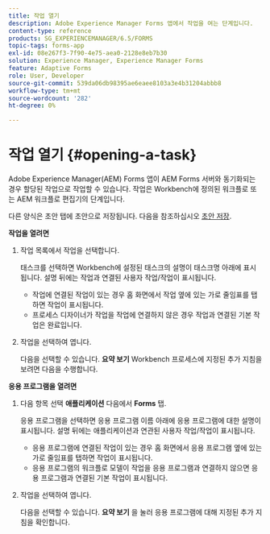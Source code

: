 ```yaml
---
title: 작업 열기
description: Adobe Experience Manager Forms 앱에서 작업을 여는 단계입니다.
content-type: reference
products: SG_EXPERIENCEMANAGER/6.5/FORMS
topic-tags: forms-app
exl-id: 08e267f3-7f90-4e75-aea0-2128e8eb7b30
solution: Experience Manager, Experience Manager Forms
feature: Adaptive Forms
role: User, Developer
source-git-commit: 539da06db98395ae6eaee8103a3e4b31204abbb8
workflow-type: tm+mt
source-wordcount: '282'
ht-degree: 0%

---
```


# 작업 열기 {#opening-a-task}

Adobe Experience Manager(AEM) Forms 앱이 AEM Forms 서버와 동기화되는 경우 할당된 작업으로 작업할 수 있습니다. 작업은 Workbench에 정의된 워크플로 또는 AEM 워크플로 편집기의 단계입니다.

다른 양식은 초안 탭에 초안으로 저장됩니다. 다음을 참조하십시오 [초안 저장](/help/forms/using/save-as-draft.md).

**작업을 열려면**

1. 작업 목록에서 작업을 선택합니다.

   태스크를 선택하면 Workbench에 설정된 태스크의 설명이 태스크명 아래에 표시됩니다. 설명 뒤에는 작업과 연결된 사용자 작업/작업이 표시됩니다.

   * 작업에 연결된 작업이 있는 경우 홈 화면에서 작업 옆에 있는 가로 줄임표를 탭하면 작업이 표시됩니다.
   * 프로세스 디자이너가 작업을 작업에 연결하지 않은 경우 작업과 연결된 기본 작업은 완료입니다.

1. 작업을 선택하여 엽니다.

   다음을 선택할 수 있습니다. **요약 보기** Workbench 프로세스에 지정된 추가 지침을 보려면 다음을 수행합니다.

**응용 프로그램을 열려면**

1. 다음 항목 선택 **애플리케이션** 다음에서 **Forms** 탭.

   응용 프로그램을 선택하면 응용 프로그램 이름 아래에 응용 프로그램에 대한 설명이 표시됩니다. 설명 뒤에는 애플리케이션과 연관된 사용자 작업/작업이 표시됩니다.

   * 응용 프로그램에 연결된 작업이 있는 경우 홈 화면에서 응용 프로그램 옆에 있는 가로 줄임표를 탭하면 작업이 표시됩니다.
   * 응용 프로그램의 워크플로 모델이 작업을 응용 프로그램과 연결하지 않으면 응용 프로그램과 연결된 기본 작업이 표시됩니다.

1. 작업을 선택하여 엽니다.

   다음을 선택할 수 있습니다. **요약 보기** 을 눌러 응용 프로그램에 대해 지정된 추가 지침을 확인합니다.
